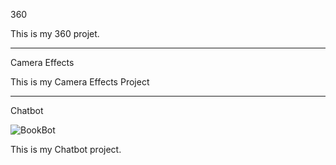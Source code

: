 360

This is my 360 projet.

<script src="//360.vizor.io/scripts/embed.js" data-vizorurl="https://360.vizor.io/embed/v/qo1dr" ></script>

***

Camera Effects

This is my Camera Effects Project

***

Chatbot

![BookBot](tressiefowler.github.io/chatbot.JPG?raw=true "Optional Title")

This is my Chatbot project.
